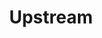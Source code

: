 ---
# Feel free to add content and custom Front Matter to this file.
# To modify the layout, see https://jekyllrb.com/docs/themes/#overriding-theme-defaults

layout: home
title: Upstream
heading: Coding for the Unreached
subheading: A community of software developers innovating together to advance church planting efforts.
button_text: Join the Movement
button_link: /get-involved/
cover: guy_mountains_sunset.jpg
---